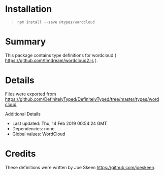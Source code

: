# Installation
> `npm install --save @types/wordcloud`

# Summary
This package contains type definitions for wordcloud ( https://github.com/timdream/wordcloud2.js ).

# Details
Files were exported from https://github.com/DefinitelyTyped/DefinitelyTyped/tree/master/types/wordcloud

Additional Details
 * Last updated: Thu, 14 Feb 2019 00:54:24 GMT
 * Dependencies: none
 * Global values: WordCloud

# Credits
These definitions were written by Joe Skeen <https://github.com/joeskeen>.
